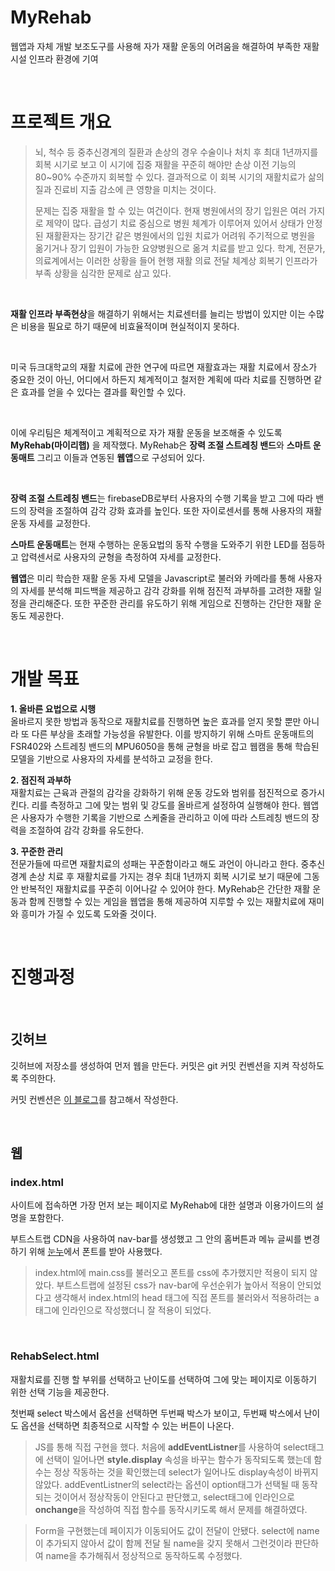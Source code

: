# MyRehab

웹앱과 자체 개발 보조도구를 사용해 자가 재활 운동의 어려움을 해결하여 부족한 재활 시설 인프라 환경에 기여

<br>

# 프로젝트 개요

> 뇌, 척수 등 중추신경계의 질환과 손상의 경우 수술이나 처치 후 최대 1년까지를 회복 시기로 보고 이 시기에 집중 재활을 꾸준히 해야만 손상 이전 기능의 80~90% 수준까지 회복할 수 있다. 결과적으로 이 회복 시기의 재활치료가 삶의 질과 진료비 지출 감소에 큰 영향을 미치는 것이다.
>
> 문제는 집중 재활을 할 수 있는 여건이다. 현재 병원에서의 장기 입원은 여러 가지로 제약이 많다. 급성기 치료 중심으로 병원 체계가 이루어져 있어서 상태가 안정된 재활환자는 장기간 같은 병원에서의 입원 치료가 어려워 주기적으로 병원을 옮기거나 장기 입원이 가능한 요양병원으로 옮겨 치료를 받고 있다. 학계, 전문가, 의료계에서는 이러한 상황을 들어 현행 재활 의료 전달 체계상 회복기 인프라가 부족 상황을 심각한 문제로 삼고 있다.

<br>

**재활 인프라 부족현상**을 해결하기 위해서는 치료센터를 늘리는 방법이 있지만 이는 수많은 비용을 필요로 하기 때문에 비효율적이며 현실적이지 못하다. 

<br>

미국 듀크대학교의 재활 치료에 관한 연구에 따르면 재활효과는 재활 치료에서 장소가 중요한 것이 아닌, 어디에서 하든지 체계적이고 철저한 계획에 따라 치료를 진행하면 같은 효과를 얻을 수 있다는 결과를 확인할 수 있다.

<br>

이에 우리팀은 체계적이고 계획적으로 자가 재활 운동을 보조해줄 수 있도록 **MyRehab(마이리햅)** 을 제작했다. MyRehab은 **장력 조절 스트레칭 밴드**와 **스마트 운동매트** 그리고 이들과 연동된 **웹앱**으로 구성되어 있다. 

<br>

 **장력 조절 스트레칭 밴드**는 firebaseDB로부터 사용자의 수행 기록을 받고 그에 따라 밴드의 장력을 조절하여 감각 강화 효과를 높인다. 또한 자이로센서를 통해 사용자의 재활 운동 자세를 교정한다.
 
 **스마트 운동매트**는 현재 수행하는 운동요법의 동작 수행을 도와주기 위한 LED를 점등하고 압력센서로 사용자의 균형을 측정하여 자세를 교정한다.
 
 **웹앱**은 미리 학습한 재활 운동 자세 모델을 Javascript로 불러와 카메라를 통해 사용자의 자세를 분석해 피드백을 제공하고 감각 강화를 위해 점진적 과부하를 고려한 재활 일정을 관리해준다. 또한 꾸준한 관리를 유도하기 위해 게임으로 진행하는 간단한 재활 운동도 제공한다.
 
 <br>
 
 # 개발 목표
 
**1. 올바른 요법으로 시행**<br>
올바르지 못한 방법과 동작으로 재활치료를 진행하면 높은 효과를 얻지 못할 뿐만 아니라 또 다른 부상을 초래할 가능성을 유발한다. 이를 방지하기 위해 스마트 운동매트의 FSR402와 스트레칭 밴드의 MPU6050을 통해 균형을 바로 잡고 웹캠을 통해 학습된 모델을 기반으로 사용자의 자세를 분석하고 교정을 한다. 

**2. 점진적 과부하**<br>
재활치료는 근육과 관절의 감각을 강화하기 위해 운동 강도와 범위를 점진적으로 증가시킨다. 리를 측정하고 그에 맞는 범위 및 강도를 올바르게 설정하여 실행해야 한다. 웹앱은 사용자가 수행한 기록을 기반으로 스케줄을 관리하고 이에 따라 스트레칭 밴드의 장력을 조절하여 감각 강화를 유도한다.

**3. 꾸준한 관리**<br>
전문가들에 따르면 재활치료의 성패는 꾸준함이라고 해도 과언이 아니라고 한다. 중추신경계 손상 치료 후 재활치료를 가지는 경우 최대 1년까지 회복 시기로 보기 때문에 그동안 반복적인 재활치료를 꾸준히 이어나갈 수 있어야 한다. MyRehab은 간단한 재활 운동과 함께 진행할 수 있는 게임을 웹앱을 통해 제공하여 지루할 수 있는 재활치료에 재미와 흥미가 가질 수 있도록 도와줄 것이다.

<br>

# 진행과정

<br>

## 깃허브
깃허브에 저장소를 생성하여 먼저 웹을 만든다. 커밋은 git 커밋 컨벤션을 지켜 작성하도록 주의한다.

커밋 컨벤션은 [이 블로그](https://velog.io/@djh20/Git-%EC%A0%9C%EB%8C%80%EB%A1%9C-%EC%82%AC%EC%9A%A9%ED%95%B4%EB%B3%B4%EC%9E%90)를 참고해서 작성한다.

<br>

## 웹

### index.html 

사이트에 접속하면 가장 먼저 보는 페이지로 MyRehab에 대한 설명과 이용가이드의 설명을 포함한다.

부트스트랩 CDN을 사용하여 nav-bar를 생성했고 그 안의 홈버튼과 메뉴 글씨를 변경하기 위해 [눈누](https://noonnu.cc/)에서 폰트를 받아 사용했다.

>index.html에 main.css를 불러오고 폰트를 css에 추가했지만 적용이 되지 않았다. 부트스트랩에 설정된 css가 nav-bar에 우선순위가 높아서 적용이 안되었다고 생각해서 index.html의 head 태그에 직접 폰트를 불러와서 적용하려는 a태그에 인라인으로 작성했더니 잘 적용이 되었다.

<br>

### RehabSelect.html

재활치료를 진행 할 부위를 선택하고 난이도를 선택하여 그에 맞는 페이지로 이동하기 위한 선택 기능을 제공한다.

첫번째 select 박스에서 옵션을 선택하면 두번째 박스가 보이고, 두번째 박스에서 난이도 옵션을 선택하면 최종적으로 시작할 수 있는 버튼이 나온다.

> JS를 통해 직접 구현을 했다. 처음에 **addEventListner**를 사용하여 select태그에 선택이 일어나면 **style.display** 속성을 바꾸는 함수가 동작되도록 했는데 함수는 정상 작동하는 것을 확인했는데 select가 일어나도 display속성이 바뀌지 않았다. addEventListner의 select라는 옵션이 option태그가 선택될 때 동작되는 것이어서 정상작동이 안된다고 판단했고, select태그에 인라인으로 **onchange**을 작성하여 직접 함수를 동작시키도록 해서 문제를 해결하였다.

> Form을 구현했는데 페이지가 이동되어도 값이 전달이 안됐다. select에 name이 추가되지 않아서 값이 함께 전달 될 name을 갖지 못해서 그런것이라 판단하여 name을 추가해줘서 정상적으로 동작하도록 수정했다.
